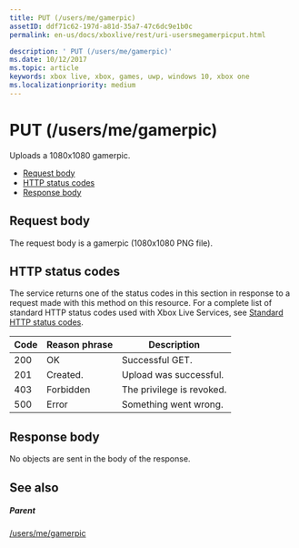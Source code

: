 ```yaml
---
title: PUT (/users/me/gamerpic)
assetID: ddf71c62-197d-a81d-35a7-47c6dc9e1b0c
permalink: en-us/docs/xboxlive/rest/uri-usersmegamerpicput.html

description: ' PUT (/users/me/gamerpic)'
ms.date: 10/12/2017
ms.topic: article
keywords: xbox live, xbox, games, uwp, windows 10, xbox one
ms.localizationpriority: medium
---
```

# PUT (/users/me/gamerpic)
Uploads a 1080x1080 gamerpic. 
  * [Request body](#ID4EQ)
  * [HTTP status codes](#ID4EZ)
  * [Response body](#ID4EXC)
 
<a id="ID4EQ"></a>

 
## Request body
 
The request body is a gamerpic (1080x1080 PNG file).
  
<a id="ID4EZ"></a>

 
## HTTP status codes
 
The service returns one of the status codes in this section in response to a request made with this method on this resource. For a complete list of standard HTTP status codes used with Xbox Live Services, see [Standard HTTP status codes](../../additional/httpstatuscodes.md).
 
| Code| Reason phrase| Description| 
| --- | --- | --- | 
| 200| OK| Successful GET.| 
| 201| Created.| Upload was successful.| 
| 403| Forbidden| The privilege is revoked.| 
| 500| Error| Something went wrong.| 
  
<a id="ID4EXC"></a>

 
## Response body
 
No objects are sent in the body of the response.
  
<a id="ID4ECD"></a>

 
## See also
 
<a id="ID4EED"></a>

 
##### Parent 

[/users/me/gamerpic](uri-usersmegamerpic.md)

   